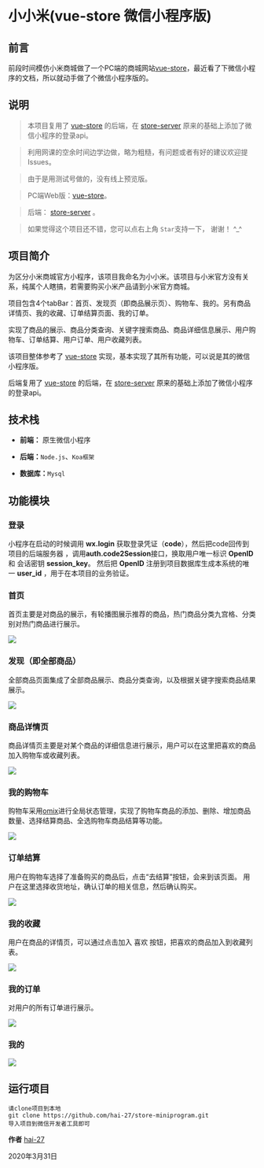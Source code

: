 # 小小米(vue-store 微信小程序版)
## 前言

前段时间模仿小米商城做了一个PC端的商城网站[vue-store]( https://github.com/hai-27/vue-store )，最近看了下微信小程序的文档，所以就动手做了个微信小程序版的。

## 说明

> 本项目复用了 [vue-store]( https://github.com/hai-27/vue-store ) 的后端，在 [store-server](https://github.com/hai-27/store-server) 原来的基础上添加了微信小程序的登录api。

> 利用网课的空余时间边学边做，略为粗糙，有问题或者有好的建议欢迎提Issues。

> 由于是用测试号做的，没有线上预览版。

> PC端Web版：[vue-store]( https://github.com/hai-27/vue-store )。

> 后端： [store-server](https://github.com/hai-27/store-server) 。

>  如果觉得这个项目还不错，您可以点右上角 `Star`支持一下， 谢谢！ ^_^ 

## 项目简介

为区分小米商城官方小程序，该项目我命名为小小米。该项目与小米官方没有关系，纯属个人瞎搞，若需要购买小米产品请到小米官方商城。

项目包含4个tabBar：首页、发现页（即商品展示页）、购物车、我的。另有商品详情页、我的收藏、订单结算页面、我的订单。

实现了商品的展示、商品分类查询、关键字搜索商品、商品详细信息展示、用户购物车、订单结算、用户订单、用户收藏列表。

该项目整体参考了 [vue-store]( https://github.com/hai-27/vue-store ) 实现，基本实现了其所有功能，可以说是其的微信小程序版。

后端复用了 [vue-store]( https://github.com/hai-27/vue-store ) 的后端，在 [store-server](https://github.com/hai-27/store-server) 原来的基础上添加了微信小程序的登录api。

## 技术栈

- **前端：** 原生微信小程序

- **后端：**`Node.js`、`Koa框架`

- **数据库：**`Mysql`

## 功能模块

### 登录

小程序在启动的时候调用 **wx.login** 获取登录凭证（**code**），然后把code回传到项目的后端服务器 ，调用**auth.code2Session**接口，换取用户唯一标识 **OpenID** 和 会话密钥 **session_key**。 然后把 **OpenID** 注册到项目数据库生成本系统的唯一 **user_id** ，用于在本项目的业务验证。

### 首页

首页主要是对商品的展示，有轮播图展示推荐的商品，热门商品分类九宫格、分类别对热门商品进行展示。

![](https://raw.githubusercontent.com/hai-27/vue-store/master/public/screenshots/weChatMiniProgramScreenshots/home.png)

### 发现（即全部商品）

全部商品页面集成了全部商品展示、商品分类查询，以及根据关键字搜索商品结果展示。

![](https://raw.githubusercontent.com/hai-27/vue-store/master/public/screenshots/weChatMiniProgramScreenshots/goods.png)

### 商品详情页

商品详情页主要是对某个商品的详细信息进行展示，用户可以在这里把喜欢的商品加入购物车或收藏列表。

![](https://raw.githubusercontent.com/hai-27/vue-store/master/public/screenshots/weChatMiniProgramScreenshots/detail.png)

### 我的购物车

购物车采用[omix](https://github.com/Tencent/omi)进行全局状态管理，实现了购物车商品的添加、删除、增加商品数量、选择结算商品、全选购物车商品结算等功能。

![](https://raw.githubusercontent.com/hai-27/vue-store/master/public/screenshots/weChatMiniProgramScreenshots/shoppingCart.png)

### 订单结算

用户在购物车选择了准备购买的商品后，点击“去结算”按钮，会来到该页面。
用户在这里选择收货地址，确认订单的相关信息，然后确认购买。

![](https://raw.githubusercontent.com/hai-27/vue-store/master/public/screenshots/weChatMiniProgramScreenshots/confirmOrder.png)

### 我的收藏

用户在商品的详情页，可以通过点击加入 喜欢 按钮，把喜欢的商品加入到收藏列表。

![](https://raw.githubusercontent.com/hai-27/vue-store/master/public/screenshots/weChatMiniProgramScreenshots/collection.png)

### 我的订单

对用户的所有订单进行展示。

![](https://raw.githubusercontent.com/hai-27/vue-store/master/public/screenshots/weChatMiniProgramScreenshots/orders.png)

### 我的

![](https://raw.githubusercontent.com/hai-27/vue-store/master/public/screenshots/weChatMiniProgramScreenshots/mine.png)

## 运行项目

```
请clone项目到本地
git clone https://github.com/hai-27/store-miniprogram.git
导入项目到微信开发者工具即可
```



**作者** [hai-27](https://github.com/hai-27)

2020年3月31日